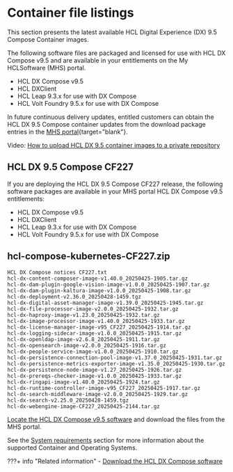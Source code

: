 # Container file listings

This section presents the latest available HCL Digital Experience (DX) 9.5 Compose Container images.

The following software files are packaged and licensed for use with HCL DX Compose v9.5 and are available in your entitlements on the My HCLSoftware (MHS) portal.

- HCL DX Compose v9.5
- HCL DXClient
- HCL Leap 9.3.x for use with DX Compose
- HCL Volt Foundry 9.5.x for use with DX Compose

In future continuous delivery updates, entitled customers can obtain the HCL DX 9.5 Compose container updates from the download package entries in the [MHS portal](https://my.hcltechsw.com/downloads){target="blank"}.

Video: [How to upload HCL DX 9.5 container images to a private repository](https://youtu.be/XJONRdpgCuo)

## HCL DX 9.5 Compose CF227

If you are deploying the HCL DX 9.5 Compose CF227 release, the following software packages are available in your MHS portal HCL DX Compose v9.5 entitlements:

- HCL DX Compose v9.5
- HCL DXClient
- HCL Leap 9.3.x for use with DX Compose
- HCL Volt Foundry 9.5.x for use with DX Compose

## hcl-compose-kubernetes-CF227.zip

```shell
HCL DX Compose notices CF227.txt
hcl-dx-content-composer-image-v1.40.0_20250425-1905.tar.gz
hcl-dx-dam-plugin-google-vision-image-v1.0.0_20250425-1907.tar.gz
hcl-dx-dam-plugin-kaltura-image-v1.0.0_20250425-1908.tar.gz
hcl-dx-deployment-v2.36.0_20250428-1459.tgz
hcl-dx-digital-asset-manager-image-v1.39.0_20250425-1945.tar.gz
hcl-dx-file-processor-image-v2.0.0_20250425-1932.tar.gz
hcl-dx-haproxy-image-v1.23.0_20250425-1932.tar.gz
hcl-dx-image-processor-image-v1.40.0_20250425-1933.tar.gz
hcl-dx-license-manager-image-v95_CF227_20250425-1914.tar.gz
hcl-dx-logging-sidecar-image-v1.0.0_20250425-1915.tar.gz
hcl-dx-openldap-image-v2.6.8_20250425-1911.tar.gz
hcl-dx-opensearch-image-v2.0.0_20250425-1916.tar.gz
hcl-dx-people-service-image-v1.0.0_20250425-1910.tar.gz
hcl-dx-persistence-connection-pool-image-v1.37.0_20250425-1931.tar.gz
hcl-dx-persistence-metrics-exporter-image-v1.35.0_20250425-1930.tar.gz
hcl-dx-persistence-node-image-v1.27_20250425-1926.tar.gz
hcl-dx-prereqs-checker-image-v1.0.0_20250425-1933.tar.gz
hcl-dx-ringapi-image-v1.40.0_20250425-1924.tar.gz
hcl-dx-runtime-controller-image-v95_CF227_20250425-1917.tar.gz
hcl-dx-search-middleware-image-v2.0.0_20250425-1929.tar.gz
hcl-dx-search-v2.25.0_20250428-1459.tgz
hcl-dx-webengine-image-CF227_20250425-2144.tar.gz
```

<!--
## HCL DX 9.5 Compose CF226

If you are deploying the HCL DX 9.5 Compose CF226 release, the following software packages are available in your [HCL Software License Portal (Flexnet)](https://support.hcl-software.com/csm?id=kb_article&sysparm_article=KB0073344){target="blank"} HCL Digital Experience Compose v9.5 entitlements:

- HCL Digital Experience Compose v9.5
- HCL DXClient
- HCL Leap 9.3.x for use with DX Compose
- HCL Volt Foundry 9.5.x for use with DX Compose

## hcl-compose-kubernetes-CF226.zip

```shell
HCL DX Compose notices CF226.txt
hcl-dx-content-composer-image-v1.39.0_20250314-1444.tar.gz
hcl-dx-dam-plugin-google-vision-image-v1.0.0_20250314-1450.tar.gz
hcl-dx-dam-plugin-kaltura-image-v1.0.0_20250314-1454.tar.gz
hcl-dx-deployment-v2.35.0_20250317-1617.tgz
hcl-dx-digital-asset-manager-image-v1.38.0_20250314-1509.tar.gz
hcl-dx-file-processor-image-v2.0.0_20250314-1508.tar.gz
hcl-dx-haproxy-image-v1.22.0_20250314-1521.tar.gz
hcl-dx-image-processor-image-v1.39.0_20250314-1520.tar.gz
hcl-dx-license-manager-image-v95_CF226_20250317-1342.tar.gz
hcl-dx-logging-sidecar-image-v1.0.0_20250314-1500.tar.gz
hcl-dx-openldap-image-v2.6.8_20250314-1500.tar.gz
hcl-dx-opensearch-image-v2.0.0_20250314-1501.tar.gz
hcl-dx-people-service-image-v1.0.0_20250314-1504.tar.gz
hcl-dx-persistence-connection-pool-image-v1.36.0_20250314-1519.tar.gz
hcl-dx-persistence-metrics-exporter-image-v1.34.0_20250314-1519.tar.gz
hcl-dx-persistence-node-image-v1.26_20250314-1528.tar.gz
hcl-dx-prereqs-checker-image-v1.0.0_20250314-1502.tar.gz
hcl-dx-ringapi-image-v1.39.0_20250314-1513.tar.gz
hcl-dx-runtime-controller-image-v95_CF226_20250314-1505.tar.gz
hcl-dx-search-middleware-image-v2.0.0_20250314-1455.tar.gz
hcl-dx-search-v2.24.0_20250317-1645.tgz
hcl-dx-webengine-image-CF226_20250314-1843.tar.gz
```

<!--
## HCL DX 9.5 Compose CF225

If you are deploying the HCL DX 9.5 Compose CF225 release, the following software packages are available in your [HCL Software License Portal (Flexnet)](https://support.hcl-software.com/csm?id=kb_article&sysparm_article=KB0073344){target="blank"} HCL Digital Experience Compose v9.5 entitlements:

- HCL Digital Experience Compose v9.5
- HCL DXClient
- HCL Leap 9.3.x for use with DX Compose
- HCL Volt Foundry 9.5.x for use with DX Compose

## hcl-compose-kubernetes-CF225.zip

```shell
HCL DX Compose notices CF225.txt
hcl-dx-content-composer-image-v1.38.0_20250203-2223.tar.gz
hcl-dx-dam-plugin-google-vision-image-v1.0.0_20250203-2224.tar.gz
hcl-dx-dam-plugin-kaltura-image-v1.0.0_20250203-2224.tar.gz
hcl-dx-deployment-v2.34.0_20250205-1351.tgz
hcl-dx-digital-asset-manager-image-v1.37.0_20250203-2300.tar.gz
hcl-dx-file-processor-image-v2.0.0_20250203-2240.tar.gz
hcl-dx-haproxy-image-v1.21.0_20250203-2240.tar.gz
hcl-dx-image-processor-image-v1.38.0_20250203-2244.tar.gz
hcl-dx-license-manager-image-v95_CF225_20250203-2229.tar.gz
hcl-dx-logging-sidecar-image-v1.0.0_20250203-2231.tar.gz
hcl-dx-openldap-image-v2.6.8_20250203-2228.tar.gz
hcl-dx-opensearch-image-v2.0.0_20250207-1432.tar.gz
hcl-dx-people-service-image-v1.0.0_20250203-2223.tar.gz
hcl-dx-persistence-connection-pool-image-v1.35.0_20250203-2301.tar.gz
hcl-dx-persistence-metrics-exporter-image-v1.33.0_20250203-2241.tar.gz
hcl-dx-persistence-node-image-v1.25_20250203-2242.tar.gz
hcl-dx-prereqs-checker-image-v1.0.0_20250203-2234.tar.gz
hcl-dx-ringapi-image-v1.38.0_20250203-2244.tar.gz
hcl-dx-runtime-controller-image-v95_CF225_20250203-2236.tar.gz
hcl-dx-search-middleware-image-v2.0.0_20250207-1433.tar.gz
hcl-dx-search-v2.23.0_20250207-1739.tgz
hcl-dx-webengine-image-CF225_20250204-1935.tar.gz
```

<!--
## HCL DX 9.5 Compose CF224

If you are deploying the HCL DX 9.5 Compose CF224 release, the following software packages are available in your [HCL Software License Portal (Flexnet)](https://support.hcl-software.com/csm?id=kb_article&sysparm_article=KB0073344){target="blank"} HCL Digital Experience Compose v9.5 entitlements:

- HCL Digital Experience Compose v9.5
- HCL DX Client
- HCL Leap 9.3.x for use with DX Compose
- HCL Volt Foundry 9.5.x for use with DX Compose

## hcl-compose-kubernetes-v95-CF224.zip

```shell
HCL DX Compose notices CF224.txt
hcl-dx-content-composer-image-v1.37.0_20241210-2230.tar.gz
hcl-dx-dam-plugin-google-vision-image-v1.0.0_20241210-2232.tar.gz
hcl-dx-dam-plugin-kaltura-image-v1.0.0_20241210-2231.tar.gz
hcl-dx-deployment-v2.33.0_20241216-1627.tgz
hcl-dx-digital-asset-manager-image-v1.36.0_20241210-2303.tar.gz
hcl-dx-file-processor-image-v2.0.0_20241210-2249.tar.gz
hcl-dx-haproxy-image-v1.20.0_20241210-2256.tar.gz
hcl-dx-image-processor-image-v1.37.0_20241210-2258.tar.gz
hcl-dx-license-manager-image-v95_CF224_20241210-2237.tar.gz
hcl-dx-logging-sidecar-image-v1.0.0_20241210-2238.tar.gz
hcl-dx-openldap-image-v1.2.0_20241210-2237.tar.gz
hcl-dx-opensearch-image-v2.0.0_20241213-1938.tar.gz
hcl-dx-people-service-image-v1.0.0_20241210-2231.tar.gz
hcl-dx-persistence-connection-pool-image-v1.34.0_20241210-2254.tar.gz
hcl-dx-persistence-metrics-exporter-image-v1.32.0_20241210-2253.tar.gz
hcl-dx-persistence-node-image-v1.24_20241210-2252.tar.gz
hcl-dx-prereqs-checker-image-v1.0.0_20241210-2243.tar.gz
hcl-dx-ringapi-image-v1.37.0_20241210-2252.tar.gz
hcl-dx-runtime-controller-image-v95_CF224_20241210-2243.tar.gz
hcl-dx-search-middleware-image-v2.0.0_20241213-1938.tar.gz
hcl-dx-search-v2.22.3_20241216-1628.tgz
hcl-dx-webengine-image-CF224_20241213-2134.tar.gz
```
-->

[Locate the HCL DX Compose v9.5 software](locating_downloads.md) and download the files from the MHS portal.

See the [System requirements](../../../getting_started/system_requirements.md) section for more information about the supported Container and Operating Systems.

???+ info "Related information"
    - [Download the HCL DX Compose software](../kubernetes_deployment/download_sw.md)
